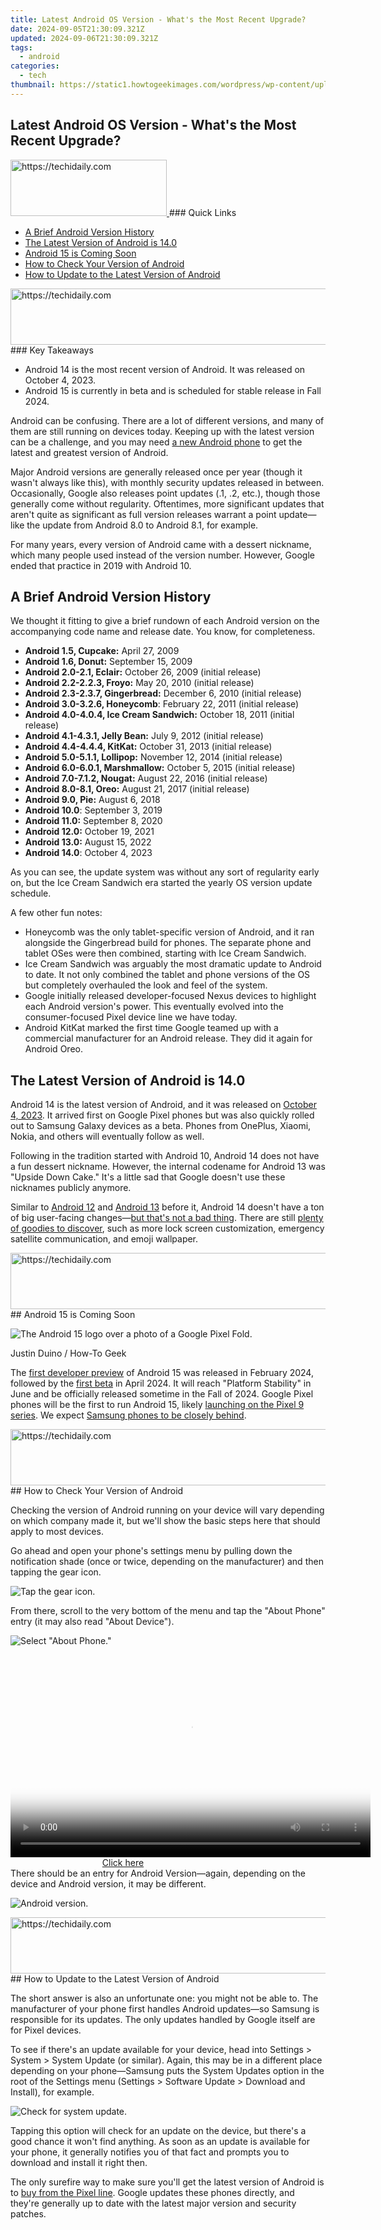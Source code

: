 ```yaml
---
title: Latest Android OS Version - What's the Most Recent Upgrade?
date: 2024-09-05T21:30:09.321Z
updated: 2024-09-06T21:30:09.321Z
tags:
  - android
categories:
  - tech
thumbnail: https://static1.howtogeekimages.com/wordpress/wp-content/uploads/2023/06/Android-14-logo-on-Phone.jpg
---
```


## Latest Android OS Version - What's the Most Recent Upgrade?

<!-- affiliate ads begin -->
<a href="https://aligracehair.sjv.io/c/5597632/2115930/19272" target="_top" id="2115930">
  <img src="//a.impactradius-go.com/display-ad/19272-2115930" border="0" alt="https://techidaily.com" width="250" height="90"/>
</a>
<img height="0" width="0" src="https://aligracehair.sjv.io/i/5597632/2115930/19272" style="position:absolute;visibility:hidden;" border="0" />
<!-- affiliate ads end -->
### Quick Links

* [A Brief Android Version History](https://win-solutions.techidaily.com/resolve-apex-legends-failure-to-load-issue-in-minutes/)
* [The Latest Version of Android is 14.0](https://video-screen-grab.techidaily.com/new-shotchrome-intrinsic-recorder-for-os-x/)
* [Android 15 is Coming Soon](https://techidaily.com/best-fixes-for-vivo-v30-hard-reset-drfone-by-drfone-reset-android-reset-android/)
* [How to Check Your Version of Android](https://review-topics.techidaily.com/in-2024-how-to-stop-life360-from-tracking-you-on-vivo-y17s-drfone-by-drfone-virtual-android/)
* [How to Update to the Latest Version of Android](https://twitter-videos.techidaily.com/updated-effortless-twitpic-integration-a-video-guide-for-2024/)

<!-- affiliate ads begin -->
<a href="https://ephamedtechinc.pxf.io/c/5597632/2137204/26400" target="_top" id="2137204">
  <img src="//a.impactradius-go.com/display-ad/26400-2137204" border="0" alt="https://techidaily.com" width="728" height="90"/>
</a>
<img height="0" width="0" src="https://ephamedtechinc.pxf.io/i/5597632/2137204/26400" style="position:absolute;visibility:hidden;" border="0" />
<!-- affiliate ads end -->
### Key Takeaways

* Android 14 is the most recent version of Android. It was released on October 4, 2023.
* Android 15 is currently in beta and is scheduled for stable release in Fall 2024.

 Android can be confusing. There are a lot of different versions, and many of them are still running on devices today. Keeping up with the latest version can be a challenge, and you may need [a new Android phone](https://twitter-videos.techidaily.com/hot-takes-highlight-twitters-trending-topics-for-2024/) to get the latest and greatest version of Android.

 Major Android versions are generally released once per year (though it wasn't always like this), with monthly security updates released in between. Occasionally, Google also releases point updates (.1, .2, etc.), though those generally come without regularity. Oftentimes, more significant updates that aren't quite as significant as full version releases warrant a point update—like the update from Android 8.0 to Android 8.1, for example.

 For many years, every version of Android came with a dessert nickname, which many people used instead of the version number. However, Google ended that practice in 2019 with Android 10.

##  A Brief Android Version History

 We thought it fitting to give a brief rundown of each Android version on the accompanying code name and release date. You know, for completeness.

* **Android 1.5, Cupcake:** April 27, 2009
* **Android 1.6, Donut:** September 15, 2009
* **Android 2.0-2.1, Eclair:** October 26, 2009 (initial release)
* **Android 2.2-2.2.3, Froyo:** May 20, 2010 (initial release)
* **Android 2.3-2.3.7, Gingerbread:** December 6, 2010 (initial release)
* **Android 3.0-3.2.6, Honeycomb**: February 22, 2011 (initial release)
* **Android 4.0-4.0.4, Ice Cream Sandwich:** October 18, 2011 (initial release)
* **Android 4.1-4.3.1, Jelly Bean:** July 9, 2012 (initial release)
* **Android 4.4-4.4.4, KitKat:** October 31, 2013 (initial release)
* **Android 5.0-5.1.1, Lollipop:** November 12, 2014 (initial release)
* **Android 6.0-6.0.1, Marshmallow:** October 5, 2015 (initial release)
* **Android 7.0-7.1.2, Nougat:** August 22, 2016 (initial release)
* **Android 8.0-8.1, Oreo:** August 21, 2017 (initial release)
* **Android 9.0, Pie:** August 6, 2018
* **Android 10.0**: September 3, 2019
* **Android 11.0:** September 8, 2020
* **Android 12.0:** October 19, 2021
* **Android 13.0:** August 15, 2022
* **Android 14.0**: October 4, 2023

 As you can see, the update system was without any sort of regularity early on, but the Ice Cream Sandwich era started the yearly OS version update schedule.

 A few other fun notes:

* Honeycomb was the only tablet-specific version of Android, and it ran alongside the Gingerbread build for phones. The separate phone and tablet OSes were then combined, starting with Ice Cream Sandwich.
* Ice Cream Sandwich was arguably the most dramatic update to Android to date. It not only combined the tablet and phone versions of the OS but completely overhauled the look and feel of the system.
* Google initially released developer-focused Nexus devices to highlight each Android version's power. This eventually evolved into the consumer-focused Pixel device line we have today.
* Android KitKat marked the first time Google teamed up with a commercial manufacturer for an Android release. They did it again for Android Oreo.

##  The Latest Version of Android is 14.0

 Android 14 is the latest version of Android, and it was released on [O](https://ios-unlock.techidaily.com/how-to-change-country-on-app-store-for-apple-iphone-se-2022-with-7-methods-by-drfone-ios/)[ctober 4, 2023](https://youtube-blog.techidaily.com/24-uniting-subscribers-through-shared-playlists/). It arrived first on Google Pixel phones but was also quickly rolled out to Samsung Galaxy devices as a beta. Phones from OnePlus, Xiaomi, Nokia, and others will eventually follow as well.

 Following in the tradition started with Android 10, Android 14 does not have a fun dessert nickname. However, the internal codename for Android 13 was "Upside Down Cake." It's a little sad that Google doesn't use these nicknames publicly anymore.

 Similar to [Android 12](https://www.reviewgeek.com/99643/google-releases-android-12-with-pixel-updates-coming-in-a-few-weeks/) and [Android 13](https://twitter-videos.techidaily.com/giggle-galaxy-most-shared-content-on-both-platforms-for-2024/) before it, Android 14 doesn't have a ton of big user-facing changes—[but that's not a bad thing](https://extra-support.techidaily.com/in-2024-pro-camera-addons-buyers-insider-guide/). There are still [plenty of goodies to discover](https://article-posts.techidaily.com/seamless-strategy-integrating-linktree-into-your-tiktok-bio/), such as more lock screen customization, emergency satellite communication, and emoji wallpaper.

<!-- affiliate ads begin -->
<a href="https://25home.pxf.io/c/5597632/2123482/16836" target="_top" id="2123482">
  <img src="//a.impactradius-go.com/display-ad/16836-2123482" border="0" alt="https://techidaily.com" width="728" height="90"/>
</a>
<img height="0" width="0" src="https://25home.pxf.io/i/5597632/2123482/16836" style="position:absolute;visibility:hidden;" border="0" />
<!-- affiliate ads end -->
##  Android 15 is Coming Soon

![The Android 15 logo over a photo of a Google Pixel Fold.](https://static1.howtogeekimages.com/wordpress/wp-content/uploads/2024/02/20.jpg) 

Justin Duino / How-To Geek

 The [first developer preview](https://extra-tips.techidaily.com/new-cinemas-best-shoot-techniques-the-ultimate-guide-for-24/) of Android 15 was released in February 2024, followed by the [first beta](https://extra-support.techidaily.com/2024-approved-ps-color-enhancement-simplified-approaches/) in April 2024\. It will reach "Platform Stability" in June and be officially released sometime in the Fall of 2024\. Google Pixel phones will be the first to run Android 15, likely [launching on the Pixel 9 series](https://mondly-stories.techidaily.com/mondly-vr-multiplayer-the-future-of-language-learning-in-virtual-reality/). We expect [Samsung phones to be closely behind](https://unlock-android.techidaily.com/in-2024-universal-unlock-pattern-for-infinix-hot-40-pro-by-drfone-android/).

<!-- affiliate ads begin -->
<a href="https://appsumo.8odi.net/c/5597632/2118310/7443" target="_top" id="2118310">
  <img src="//a.impactradius-go.com/display-ad/7443-2118310" border="0" alt="https://techidaily.com" width="600" height="90"/>
</a>
<img height="0" width="0" src="https://appsumo.8odi.net/i/5597632/2118310/7443" style="position:absolute;visibility:hidden;" border="0" />
<!-- affiliate ads end -->
##  How to Check Your Version of Android

 Checking the version of Android running on your device will vary depending on which company made it, but we'll show the basic steps here that should apply to most devices.

 Go ahead and open your phone's settings menu by pulling down the notification shade (once or twice, depending on the manufacturer) and then tapping the gear icon.

![Tap the gear icon.](https://static1.howtogeekimages.com/wordpress/wp-content/uploads/2018/03/2023-01-12_10-27-38.jpg) 

 From there, scroll to the very bottom of the menu and tap the "About Phone" entry (it may also read "About Device").

![Select "About Phone."](https://static1.howtogeekimages.com/wordpress/wp-content/uploads/2018/03/2023-01-12_10-27-45.jpg) 

<!-- affiliate ads begin -->
<span id="1160850">
					<video width="576" height="324" style="cursor:pointer"
           poster="//a.impactradius-go.com/display-clicktoplayimage/1160850.png"
           onclick="if(!this.playClicked){this.play();this.setAttribute('controls',true);this.playClicked=true;}">
	   <source src="//a.impactradius-go.com/display-ad/14559-1160850">
	   <img src="//a.impactradius-go.com/display-clicktoplayimage/1160850.png" style="border: none; height: 100%; width: 100%; object-fit: contain">
	</video>
	<div style="width:360px;text-align:center"><a href="javascript:window.open(decodeURIComponent('https%3A%2F%2Fpropmoneyinc.pxf.io%2Fc%2F5597632%2F1160850%2F14559'), '_blank');void(0);">Click here</a></div>
</span>
<img height="0" width="0" src="https://imp.pxf.io/i/5597632/1160850/14559" style="position:absolute;visibility:hidden;" border="0" />
<!-- affiliate ads end -->
 There should be an entry for Android Version—again, depending on the device and Android version, it may be different.

![Android version.](https://static1.howtogeekimages.com/wordpress/wp-content/uploads/2018/03/2023-01-12_10-27-50.jpg) 

<!-- affiliate ads begin -->
<a href="https://ephamedtechinc.pxf.io/c/5597632/2137202/26400" target="_top" id="2137202">
  <img src="//a.impactradius-go.com/display-ad/26400-2137202" border="0" alt="https://techidaily.com" width="728" height="90"/>
</a>
<img height="0" width="0" src="https://ephamedtechinc.pxf.io/i/5597632/2137202/26400" style="position:absolute;visibility:hidden;" border="0" />
<!-- affiliate ads end -->
##  How to Update to the Latest Version of Android

 The short answer is also an unfortunate one: you might not be able to. The manufacturer of your phone first handles Android updates—so Samsung is responsible for its updates. The only updates handled by Google itself are for Pixel devices.

 To see if there's an update available for your device, head into Settings > System > System Update (or similar). Again, this may be in a different place depending on your phone—Samsung puts the System Updates option in the root of the Settings menu (Settings > Software Update > Download and Install), for example.

![Check for system update.](https://static1.howtogeekimages.com/wordpress/wp-content/uploads/2018/03/2023-01-12_10-32-17.jpg) 

 Tapping this option will check for an update on the device, but there's a good chance it won't find anything. As soon as an update is available for your phone, it generally notifies you of that fact and prompts you to download and install it right then.

 The only surefire way to make sure you'll get the latest version of Android is to [buy from the Pixel line](https://fox-helps.techidaily.com/updated-transform-your-footage-with-premiere-pros-advanced-techniques-for-360-editing/). Google updates these phones directly, and they're generally up to date with the latest major version and security patches.

<ins class="adsbygoogle"
     style="display:block"
     data-ad-format="autorelaxed"
     data-ad-client="ca-pub-7571918770474297"
     data-ad-slot="1223367746"></ins>



<ins class="adsbygoogle"
     style="display:block"
     data-ad-client="ca-pub-7571918770474297"
     data-ad-slot="8358498916"
     data-ad-format="auto"
     data-full-width-responsive="true"></ins>


